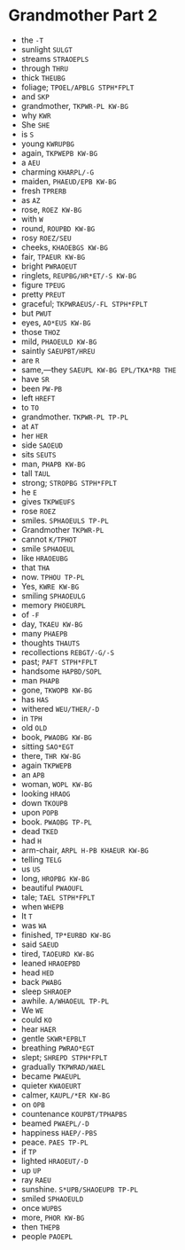 # Grandmother Part 2

* the `-T`
* sunlight `SULGT`
* streams `STRAOEPLS`
* through `THRU`
* thick `THEUBG`
* foliage; `TPOEL/APBLG STPH*FPLT`
* and `SKP`
* grandmother, `TKPWR-PL KW-BG`
* why `KWR`
* She `SHE`
* is `S`
* young `KWRUPBG`
* again, `TKPWEPB KW-BG`
* a `AEU`
* charming `KHARPL/-G`
* maiden, `PHAEUD/EPB KW-BG`
* fresh `TPRERB`
* as `AZ`
* rose, `ROEZ KW-BG`
* with `W`
* round, `ROUPBD KW-BG`
* rosy `ROEZ/SEU`
* cheeks, `KHAOEBGS KW-BG`
* fair, `TPAEUR KW-BG`
* bright `PWRAOEUT`
* ringlets, `REUPBG/HR*ET/-S KW-BG`
* figure `TPEUG`
* pretty `PREUT`
* graceful; `TKPWRAEUS/-FL STPH*FPLT`
* but `PWUT`
* eyes, `AO*EUS KW-BG`
* those `THOZ`
* mild, `PHAOEULD KW-BG`
* saintly `SAEUPBT/HREU`
* are `R`
* same,—they `SAEUPL KW-BG EPL/TKA*RB THE`
* have `SR`
* been `PW-PB`
* left `HREFT`
* to `TO`
* grandmother. `TKPWR-PL TP-PL`
* at `AT`
* her `HER`
* side `SAOEUD`
* sits `SEUTS`
* man, `PHAPB KW-BG`
* tall `TAUL`
* strong; `STROPBG STPH*FPLT`
* he `E`
* gives `TKPWEUFS`
* rose `ROEZ`
* smiles. `SPHAOEULS TP-PL`
* Grandmother `TKPWR-PL`
* cannot `K/TPHOT`
* smile `SPHAOEUL`
* like `HRAOEUBG`
* that `THA`
* now. `TPHOU TP-PL`
* Yes, `KWRE KW-BG`
* smiling `SPHAOEULG`
* memory `PHOEURPL`
* of `-F`
* day, `TKAEU KW-BG`
* many `PHAEPB`
* thoughts `THAUTS`
* recollections `REBGT/-G/-S`
* past; `PAFT STPH*FPLT`
* handsome `HAPBD/SOPL`
* man `PHAPB`
* gone, `TKWOPB KW-BG`
* has `HAS`
* withered `WEU/THER/-D`
* in `TPH`
* old `OLD`
* book, `PWAOBG KW-BG`
* sitting `SAO*EGT`
* there, `THR KW-BG`
* again `TKPWEPB`
* an `APB`
* woman, `WOPL KW-BG`
* looking `HRAOG`
* down `TKOUPB`
* upon `POPB`
* book. `PWAOBG TP-PL`
* dead `TKED`
* had `H`
* arm-chair, `ARPL H-PB KHAEUR KW-BG`
* telling `TELG`
* us `US`
* long, `HROPBG KW-BG`
* beautiful `PWAOUFL`
* tale; `TAEL STPH*FPLT`
* when `WHEPB`
* It `T`
* was `WA`
* finished, `TP*EURBD KW-BG`
* said `SAEUD`
* tired, `TAOEURD KW-BG`
* leaned `HRAOEPBD`
* head `HED`
* back `PWABG`
* sleep `SHRAOEP`
* awhile. `A/WHAOEUL TP-PL`
* We `WE`
* could `KO`
* hear `HAER`
* gentle `SKWR*EPBLT`
* breathing `PWRAO*EGT`
* slept; `SHREPD STPH*FPLT`
* gradually `TKPWRAD/WAEL`
* became `PWAEUPL`
* quieter `KWAOEURT`
* calmer, `KAUPL/*ER KW-BG`
* on `OPB`
* countenance `KOUPBT/TPHAPBS`
* beamed `PWAEPL/-D`
* happiness `HAEP/-PBS`
* peace. `PAES TP-PL`
* if `TP`
* lighted `HRAOEUT/-D`
* up `UP`
* ray `RAEU`
* sunshine. `S*UPB/SHAOEUPB TP-PL`
* smiled `SPHAOEULD`
* once `WUPBS`
* more, `PHOR KW-BG`
* then `THEPB`
* people `PAOEPL`
